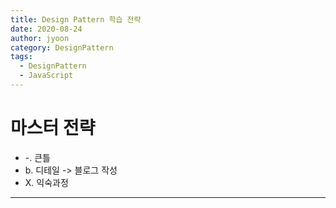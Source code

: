 ```yaml
---
title: Design Pattern 학습 전략
date: 2020-08-24
author: jyoon
category: DesignPattern
tags:
  - DesignPattern
  - JavaScript
---
```


# 마스터 전략

* -. 큰틀
* b. 디테일 -> 블로그 작성
* X. 익숙과정

---

